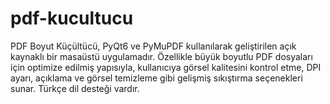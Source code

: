 # pdf-kucultucu
PDF Boyut Küçültücü, PyQt6 ve PyMuPDF kullanılarak geliştirilen açık kaynaklı bir masaüstü uygulamadır. Özellikle büyük boyutlu PDF dosyaları için optimize edilmiş yapısıyla, kullanıcıya görsel kalitesini kontrol etme, DPI ayarı, açıklama ve görsel temizleme gibi gelişmiş sıkıştırma seçenekleri sunar. Türkçe dil desteği vardır.
